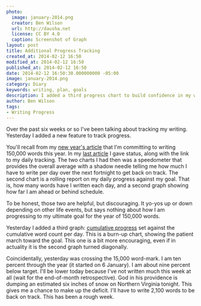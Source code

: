 ```yaml
---
photo:
  image: january-2014.png
  creator: Ben Wilson
  url: http://dausha.net
  license: CC BY 4.0
  caption: Screenshot of Graph
layout: post
title: Additional Progress Tracking
created_at: 2014-02-12 16:50
modified_at: 2014-02-12 16:50
published_at: 2014-02-12 16:50
date: 2014-02-12 16:50:30.000000000 -05:00
image: january-2014.png
category: Diary
keywords: writing, plan, goals
description: I added a third progress chart to build confidence in my writing.
author: Ben Wilson
tags:
- Writing Progress
---
```

<!--Lead Paragraph-->

Over the past six weeks or so I've been talking about tracking my writing. Yesterday I added a new feature to track progress.

<!-- more -->
You'll recall from my [new year's article](/diary/a-gutsy-year/) that I'm committing to writing 150,000 words this year. In my [last article](/diary/writing-progress-january-2014/) I gave status, along with the link to my daily tracking. The two charts I had then was a speedometer that provides the overall average with a shadow needle telling me how much I have to write per day over the next fortnight to get back on track. The second chart is a rolling report on my daily progress against my goal. That is, how many words have I written each day, and a second graph showing how far I am ahead or behind schedule.

To be honest, those two are helpful, but discouraging. It yo-yos up or down depending on other life events, but says nothing about how I am progressing to my ultimate goal for the year of 150,000 words.

Yesterday I added a third graph: [cumulative progress](/writing-logs/2014-progress/#chart-cumulative) set against the cumulative word count per day. This is a burn-up chart, showing the patient march toward the goal. This one is a bit more encouraging, even if in actuality it is the second graph turned diagonally.

Coincidentally, yesterday was crossing the 15,000 word-mark. I am ten percent through the year (it started on 6 January). I am about nine percent below target. I'll be lower today because I've not written much this week at all (wait for the end-of-month retrospective). God in his providence is dumping an estimated six inches of snow on Northern Virginia tonight. This gives me a chance to make up the deficit. I'll have to write 2,100 words to be back on track. This has been a rough week.
